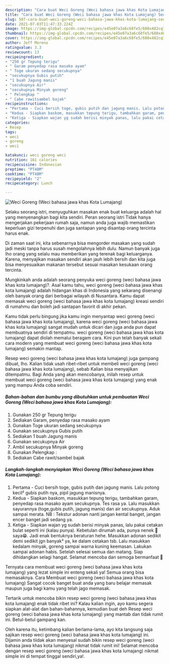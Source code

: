 ```yaml
---
description: "Cara buat Weci Goreng (Weci bahasa jawa khas Kota Lumajang) Sederhana Untuk Jualan"
title: "Cara buat Weci Goreng (Weci bahasa jawa khas Kota Lumajang) Sederhana Untuk Jualan"
slug: 507-cara-buat-weci-goreng-weci-bahasa-jawa-khas-kota-lumajang-sederhana-untuk-jualan
date: 2021-07-03T11:47:33.224Z
image: https://img-global.cpcdn.com/recipes/e45e07a3a6c68fe5/680x482cq70/weci-goreng-weci-bahasa-jawa-khas-kota-lumajang-foto-resep-utama.jpg
thumbnail: https://img-global.cpcdn.com/recipes/e45e07a3a6c68fe5/680x482cq70/weci-goreng-weci-bahasa-jawa-khas-kota-lumajang-foto-resep-utama.jpg
cover: https://img-global.cpcdn.com/recipes/e45e07a3a6c68fe5/680x482cq70/weci-goreng-weci-bahasa-jawa-khas-kota-lumajang-foto-resep-utama.jpg
author: Jeff Moreno
ratingvalue: 3.3
reviewcount: 13
recipeingredient:
- "250 gr Tepung terigu"
- " Garam penyedap rasa masako ayam"
- " Toge ukuran sedang secukupnya"
- "secukupnya Gubis putih"
- "1 buah Jagung manis"
- "secukupnya Air"
- "secukupnya Minyak goreng"
- " Pelengkap "
- " Cabe rawitsambel bajak"
recipeinstructions:
- "Pertama - Cuci bersih toge, gubis putih dan jagung manis. Lalu potong kecil² gubis putih nya, pipil jagung manisnya."
- "Kedua - Siapkan baskom, masukkan tepung terigu, tambahkan garam, penyedap rasa masako ayam secukupnya. Tes rasa ya. Lalu masukkan sayurannya (toge,gubis putih, jagung manis) dan air secukupnya. Aduk sampai merata. NB : Tekstur adonan nanti jangan kental banget, jangan encer banget jadi sedang ya."
- "Ketiga - Siapkan wajan yg sudah berisi minyak panas, lalu pakai cetakan bulat seperti ini (kalau punya). Kebetulan dirumah ada, punya nenek 👵 saya😁. Jadi enak bentuknya beraturan hehe. Masukkan adonan sedikit demi sedikit jgn banyak² ya, ke dalam cetakan tsb. Lalu masukkan kedalam minyak, goreng sampai warna kuning keemasan. Lakukan sampai adonan habis. Setelah selesai semua dan matang. Siap dihidangkan selagi hangat. Selamat mencoba dan semoga bermanfaat 🙏"
categories:
- Resep
tags:
- weci
- goreng
- weci

katakunci: weci goreng weci 
nutrition: 161 calories
recipecuisine: Indonesian
preptime: "PT40M"
cooktime: "PT40M"
recipeyield: "2"
recipecategory: Lunch

---
```



![Weci Goreng (Weci bahasa jawa khas Kota Lumajang)](https://img-global.cpcdn.com/recipes/e45e07a3a6c68fe5/680x482cq70/weci-goreng-weci-bahasa-jawa-khas-kota-lumajang-foto-resep-utama.jpg)

Selaku seorang istri, menyuguhkan masakan enak buat keluarga adalah hal yang menyenangkan bagi kita sendiri. Peran seorang istri Tidak hanya mengerjakan pekerjaan rumah saja, namun anda juga wajib memastikan keperluan gizi terpenuhi dan juga santapan yang disantap orang tercinta harus enak.

Di zaman  saat ini, kita sebenarnya bisa mengorder masakan yang sudah jadi meski tanpa harus susah mengolahnya lebih dulu. Namun banyak juga lho orang yang selalu mau memberikan yang terenak bagi keluarganya. Karena, menyajikan masakan sendiri akan jauh lebih bersih dan kita juga bisa menyesuaikan makanan tersebut sesuai masakan kesukaan orang tercinta. 



Mungkinkah anda adalah seorang penyuka weci goreng (weci bahasa jawa khas kota lumajang)?. Asal kamu tahu, weci goreng (weci bahasa jawa khas kota lumajang) adalah hidangan khas di Indonesia yang sekarang disenangi oleh banyak orang dari berbagai wilayah di Nusantara. Kamu dapat memasak weci goreng (weci bahasa jawa khas kota lumajang) kreasi sendiri di rumahmu dan boleh jadi santapan favorit di akhir pekan.

Kamu tidak perlu bingung jika kamu ingin menyantap weci goreng (weci bahasa jawa khas kota lumajang), karena weci goreng (weci bahasa jawa khas kota lumajang) sangat mudah untuk dicari dan juga anda pun dapat membuatnya sendiri di tempatmu. weci goreng (weci bahasa jawa khas kota lumajang) dapat diolah memalui beragam cara. Kini pun telah banyak sekali cara modern yang membuat weci goreng (weci bahasa jawa khas kota lumajang) semakin mantap.

Resep weci goreng (weci bahasa jawa khas kota lumajang) juga gampang dibuat, lho. Kalian tidak usah ribet-ribet untuk membeli weci goreng (weci bahasa jawa khas kota lumajang), sebab Kalian bisa menyajikan ditempatmu. Bagi Anda yang akan mencobanya, inilah resep untuk membuat weci goreng (weci bahasa jawa khas kota lumajang) yang enak yang mampu Anda coba sendiri.

<!--inarticleads1-->

##### Bahan-bahan dan bumbu yang dibutuhkan untuk pembuatan Weci Goreng (Weci bahasa jawa khas Kota Lumajang):

1. Gunakan 250 gr Tepung terigu
1. Sediakan  Garam, penyedap rasa masako ayam
1. Gunakan  Toge ukuran sedang secukupnya
1. Gunakan secukupnya Gubis putih
1. Sediakan 1 buah Jagung manis
1. Gunakan secukupnya Air
1. Ambil secukupnya Minyak goreng
1. Gunakan  Pelengkap :
1. Sediakan  Cabe rawit/sambel bajak




<!--inarticleads2-->

##### Langkah-langkah menyiapkan Weci Goreng (Weci bahasa jawa khas Kota Lumajang):

1. Pertama - Cuci bersih toge, gubis putih dan jagung manis. Lalu potong kecil² gubis putih nya, pipil jagung manisnya.
1. Kedua - Siapkan baskom, masukkan tepung terigu, tambahkan garam, penyedap rasa masako ayam secukupnya. Tes rasa ya. Lalu masukkan sayurannya (toge,gubis putih, jagung manis) dan air secukupnya. Aduk sampai merata. NB : Tekstur adonan nanti jangan kental banget, jangan encer banget jadi sedang ya.
1. Ketiga - Siapkan wajan yg sudah berisi minyak panas, lalu pakai cetakan bulat seperti ini (kalau punya). Kebetulan dirumah ada, punya nenek 👵 saya😁. Jadi enak bentuknya beraturan hehe. Masukkan adonan sedikit demi sedikit jgn banyak² ya, ke dalam cetakan tsb. Lalu masukkan kedalam minyak, goreng sampai warna kuning keemasan. Lakukan sampai adonan habis. Setelah selesai semua dan matang. Siap dihidangkan selagi hangat. Selamat mencoba dan semoga bermanfaat 🙏




Ternyata cara membuat weci goreng (weci bahasa jawa khas kota lumajang) yang lezat simple ini enteng sekali ya! Semua orang bisa memasaknya. Cara Membuat weci goreng (weci bahasa jawa khas kota lumajang) Sangat cocok banget buat anda yang baru belajar memasak maupun juga bagi kamu yang telah jago memasak.

Tertarik untuk mencoba bikin resep weci goreng (weci bahasa jawa khas kota lumajang) enak tidak ribet ini? Kalau kalian ingin, ayo kamu segera siapkan alat-alat dan bahan-bahannya, kemudian buat deh Resep weci goreng (weci bahasa jawa khas kota lumajang) yang mantab dan tidak rumit ini. Betul-betul gampang kan. 

Oleh karena itu, ketimbang kalian berlama-lama, ayo kita langsung saja sajikan resep weci goreng (weci bahasa jawa khas kota lumajang) ini. Dijamin anda tiidak akan menyesal sudah bikin resep weci goreng (weci bahasa jawa khas kota lumajang) nikmat tidak rumit ini! Selamat mencoba dengan resep weci goreng (weci bahasa jawa khas kota lumajang) nikmat simple ini di tempat tinggal sendiri,ya!.

